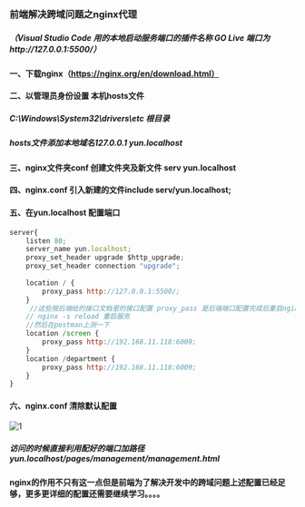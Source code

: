 ### 前端解决跨域问题之nginx代理

##### （Visual Studio Code 用的本地启动服务端口的插件名称	GO Live	 端口为http://127.0.0.1:5500/）

#### 一、下载nginx（https://nginx.org/en/download.html）

#### 二、以管理员身份设置 本机hosts文件

##### 	C:\Windows\System32\drivers\etc 根目录

##### 	hosts文件添加本地域名127.0.0.1 yun.localhost

#### 三、nginx文件夹conf 创建文件夹及新文件  serv   yun.localhost

#### 四、nginx.conf 引入新建的文件include serv/yun.localhost;

#### 五、在yun.localhost 配置端口


```js
server{
    listen 80;
    server_name yun.localhost;
    proxy_set_header upgrade $http_upgrade;
    proxy_set_header connection "upgrade";
   
	location / {
    	proxy_pass http://127.0.0.1:5500/;
	}
     //这些按后端给的接口文档里的接口配置 proxy_pass 是后端端口配置完成后重启nginx 
    // nginx -s reload 重启服务
    //然后在postman上测一下
	location /screen {
    	proxy_pass http://192.168.11.118:6009;
	}
	location /department {
    	proxy_pass http://192.168.11.118:6009;
	}
}
```


#### 六、nginx.conf 清除默认配置



![1](https://github.com/PandoraSB0X/record/blob/master/%E7%AC%94%E8%AE%B0/img/2019-01-27_002915.png?raw=true)

##### 访问的时候直接利用配好的端口加路径  yun.localhost/pages/management/management.html

#### nginx的作用不只有这一点但是前端为了解决开发中的跨域问题上述配置已经足够，更多更详细的配置还需要继续学习。。。。







